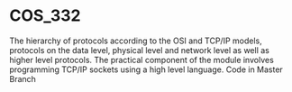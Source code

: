 # COS_332
The hierarchy of protocols according to the OSI and TCP/IP models, protocols on the data level, physical level and network level as well as higher level protocols. The practical component of the module involves programming TCP/IP sockets using a high level language. Code in Master Branch
